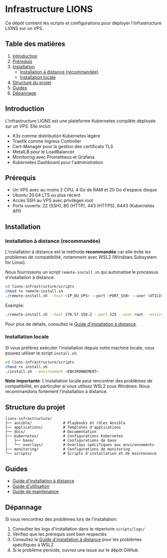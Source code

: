 # Infrastructure LIONS

Ce dépôt contient les scripts et configurations pour déployer l'infrastructure LIONS sur un VPS.

## Table des matières

1. [Introduction](#introduction)
2. [Prérequis](#prérequis)
3. [Installation](#installation)
   - [Installation à distance (recommandée)](#installation-à-distance-recommandée)
   - [Installation locale](#installation-locale)
4. [Structure du projet](#structure-du-projet)
5. [Guides](#guides)
6. [Dépannage](#dépannage)

## Introduction

L'infrastructure LIONS est une plateforme Kubernetes complète déployée sur un VPS. Elle inclut:

- K3s comme distribution Kubernetes légère
- Traefik comme Ingress Controller
- Cert-Manager pour la gestion des certificats TLS
- MetalLB pour le LoadBalancer
- Monitoring avec Prometheus et Grafana
- Kubernetes Dashboard pour l'administration

## Prérequis

- Un VPS avec au moins 2 CPU, 4 Go de RAM et 20 Go d'espace disque
- Ubuntu 20.04 LTS ou plus récent
- Accès SSH au VPS avec privilèges root
- Ports ouverts: 22 (SSH), 80 (HTTP), 443 (HTTPS), 6443 (Kubernetes API)

## Installation

### Installation à distance (recommandée)

L'installation à distance est la méthode **recommandée** car elle évite les problèmes de compatibilité, notamment avec WSL2 (Windows Subsystem for Linux).

Nous fournissons un script `remote-install.sh` qui automatise le processus d'installation à distance:

```bash
cd lions-infrastructure/scripts
chmod +x remote-install.sh
./remote-install.sh --host <IP_DU_VPS> --port <PORT_SSH> --user <UTILISATEUR_SSH> --environment <ENVIRONNEMENT>
```

Exemple:
```bash
./remote-install.sh --host 176.57.150.2 --port 225 --user root --environment development
```

Pour plus de détails, consultez le [Guide d'installation à distance](docs/guides/remote-installation.md).

### Installation locale

Si vous préférez exécuter l'installation depuis votre machine locale, vous pouvez utiliser le script `install.sh`:

```bash
cd lions-infrastructure/scripts
chmod +x install.sh
./install.sh --environment <ENVIRONNEMENT>
```

**Note importante**: L'installation locale peut rencontrer des problèmes de compatibilité, en particulier si vous utilisez WSL2 sous Windows. Nous recommandons fortement l'installation à distance.

## Structure du projet

```
lions-infrastructure/
├── ansible/              # Playbooks et rôles Ansible
├── applications/         # Templates d'applications
├── docs/                 # Documentation
├── kubernetes/           # Configurations Kubernetes
│   ├── base/             # Configurations de base
│   └── overlays/         # Overlays spécifiques aux environnements
├── monitoring/           # Configurations de monitoring
└── scripts/              # Scripts d'installation et de maintenance
```

## Guides

- [Guide d'installation à distance](docs/guides/remote-installation.md)
- [Guide d'utilisation](docs/guides/user-guide.md)
- [Guide de maintenance](docs/guides/maintenance-guide.md)

## Dépannage

Si vous rencontrez des problèmes lors de l'installation:

1. Consultez les logs d'installation dans le répertoire `scripts/logs/`
2. Vérifiez que les prérequis sont bien respectés
3. Consultez le [Guide d'installation à distance](docs/guides/remote-installation.md) pour les problèmes spécifiques à WSL2
4. Si le problème persiste, ouvrez une issue sur le dépôt GitHub